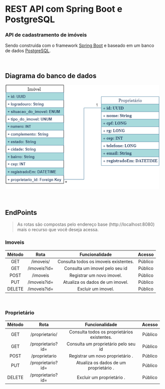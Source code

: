 # REST API com Spring Boot e PostgreSQL

###  API de cadastramento de imóveis

Sendo construída com o framework [Spring Boot](https://spring.io/projects/spring-boot)  e baseado em um banco de dados [PostgreSQL](https://www.postgresql.org/).

<br>

## Diagrama do banco de dados

<p align="center">
 <img width="500" src="https://github.com/Johnson49/api-rest-com-spring-boot-e-postgreSQL/blob/main/uml.drawio.png"> 
</p>

<br>

## EndPoints 

> As rotas são compostas pelo endereço base (http://localhost:8080) mais o recurso que você deseja acessa.

### Imoveis

|Método|Rota| Funcionalidade| Acesso |
|:-------:|:-----:|:------:|:------:|
|GET | /imoveis/ | Consulta todos os imoveis existentes.| Público |
|GET |  /imoveis?id= | Consulta um imovel pelo seu id| Público |
|POST | /imoveis | Registrar um novo imovel. | Público |
| PUT | /imoveis?id= | Atualiza os dados de um imovel.| Público |
| DELETE | /imoveis?id= | Excluir um imovel. | Público |

<br>

### Proprietário 

|Método|Rota| Funcionalidade| Acesso |
|:-------:|:-----:|:------:|:------:|
|GET | /proprietario/ | Consulta todos os proprietários  existentes.| Público |
|GET |  /proprietario?id= | Consulta um proprietário  pelo seu id| Público |
|POST | /proprietario | Registrar um novo proprietário . | Público |
| PUT | /proprietario?id= | Atualiza os dados de um proprietário .| Público |
| DELETE | /proprietario?id= | Excluir um proprietário . | Público |
